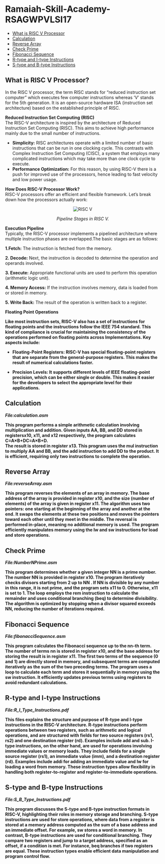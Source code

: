 # Ramaiah-Skill-Academy-RSAGWPVLSI17

- [What is RISC V Processor](#what-is-risc-v-processor)
- [Calculation](#calculation)
- [Reverse Array](#reverse-array)
- [Check Prime](#check-prime)
- [Fibonacci Sequence](#fibonacci-sequence)
- [R-type and I-type Instructions](#r-type-and-i-type-instructions)
- [S-type and B-type Instructions](#s-type-and-b-type-instructions)
## What is RISC V Processor?
In the RISC V processor, the term RISC stands for “reduced instruction set computer” which executes few computer instructions whereas ‘V’ stands for the 5th generation. It is an open-source hardware ISA (instruction set architecture) based on the established principle of RISC.<br>

**Reduced Instruction Set Computing (RISC)** <br>
The RISC-V architecture is inspired by the architecture of Reduced Instruction Set Computing (RISC). This aims to achieve high performance mainly due to the small number of instructions.<br/>
- **Simplicity:** RISC architectures operate with a limited number of basic instructions that can be run in one clocking cycle. This contrasts with Complex Instruction Set Computing (CISC), a system that employs many complicated instructions which may take more than one clock cycle to execute.
- **Performance Optimization:** For this reason, by using RISC-V there is a push for improved use of the processors, hence leading to fast velocity and low power usage.<br/>

**How Does RISC-V Processor Work?** <br/>
RISC-V processors offer an efficient and flexible framework. Let’s break down how the processors actually work:
<div align="center">
<img src="https://github.com/user-attachments/assets/39d1d01f-d82d-479e-96bc-125ece8d8bd4" alt="RISC V"/>
  
_Pipeline Stages in RISC V._
</div>

**Execution Pipeline** <br/>
Typically, the RISC-V processor implements a pipelined architecture where multiple instruction phases are overlapped.The basic stages are as follows:<br/>

**1.Fetch:** The instruction is fetched from the memory.<br/>

**2. Decode:** Next, the instruction is decoded to determine the operation and operands involved.<br/>

**3. Execute:** Appropriate functional units are used to perform this operation (arithmetic logic unit).<br/>

**4. Memory Access:** If the instruction involves memory, data is loaded from or stored in memory.<br/>

**5. Write Back:** The result of the operation is written back to a register.<b/>

**Floating Point Operations**  

Like most instruction sets, RISC-V also has a set of instructions for floating points and the instructions follow the IEEE 754 standard. This kind of compliance is crucial for maintaining the consistency of the operations performed on floating points across Implementations. Key aspects include:
  - **Floating-Point Registers:** RISC-V has special floating-point registers that are separate from the general-purpose registers. This makes the result of numerical calculations faster.

  - **Precision Levels:** It supports different levels of IEEE floating-point precision, which can be either single or double. This makes it easier for the developers to select the appropriate level for their applications.<br/>

## Calculation
_File:calculation.asm_ <br>

This program performs a simple arithmetic calculation involving multiplication and addition. Given inputs AA, BB, and DD stored in registers**x10, x11, and x12** respectively, the program calculates **C=A×B+DC=A×B+D.**<br> The result is stored in register x13. This program uses the mul instruction to multiply AA and BB, and the add instruction to add DD to the product. It is efficient, requiring only two instructions to complete the operation.<br>

## Reverse Array
_File:reverseArray.asm_

This program reverses the elements of an array in memory. The base address of the array is provided in register x10, and the size (number of elements) of the array is given in register x11. The algorithm uses two pointers: one starting at the beginning of the array and another at the end. It swaps the elements at these two positions and moves the pointers toward each other until they meet in the middle. The reversal is performed in-place, meaning no additional memory is used. The program efficiently manipulates memory using the lw and sw instructions for load and store operations.<br>

## Check Prime
_File:NumberNPrime.asm_

This program determines whether a given integer NN is a prime number. The number NN is provided in **register x10**. The program iteratively checks divisors starting from 2 up to NN
​. If NN is divisible by any number in this range, it is not prime, and the program sets **x11 to 0. Otherwise, x11 is set to 1.** The loop employs the rem instruction to calculate the remainder and uses conditional branching (beq) to determine divisibility. The algorithm is optimized by stopping when a divisor squared exceeds NN, reducing the number of iterations required.<br>

## Fibonacci Sequence
_File:fibonacciSequence.asm_ <br>

This program calculates the Fibonacci sequence up to the nn-th term. The number of terms nn is stored in register x10, and the base address for storing the result is in register x11. The first two terms of the sequence (0 and 1) are directly stored in memory, and subsequent terms are computed iteratively as the sum of the two preceding terms. The program uses a loop to calculate each term and stores it sequentially in memory using the sw instruction. It efficiently updates previous terms using registers to avoid redundant calculations.

## R-type and I-type Instructions
_File:R_I_Type_Instructions.pdf_

This files explains the structure and purpose of R-type and I-type instructions in the RISC-V architecture. R-type instructions perform operations between two registers, such as arithmetic and logical operations, and are structured with fields for two source registers (rs1, rs2) and one destination register (rd). Examples include add and sub. I-type instructions, on the other hand, are used for operations involving immediate values or memory loads. They include fields for a single source register (rs1), an immediate value (imm), and a destination register (rd). Examples include addi for adding an immediate value and lw for loading a word from memory. These instruction types allow flexibility in handling both register-to-register and register-to-immediate operations.<br>

## S-type and B-type Instructions
_File:S_B_Type_Instructions.pdf_

This program discusses the S-type and B-type instruction formats in RISC-V, highlighting their roles in memory storage and branching. S-type instructions are used for store operations, where data from a register is stored at a memory address computed as the sum of a base address and an immediate offset. For example, sw stores a word in memory. In contrast, B-type instructions are used for conditional branching. They compare two registers and jump to a target address, specified as an offset, if a condition is met. For instance, beq branches if two registers are equal. These instruction types enable efficient data manipulation and program control flow.
